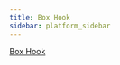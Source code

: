 ```yaml
---
title: Box Hook
sidebar: platform_sidebar
---
```


[Box Hook](https://github.com/airflow-plugins/box_plugin/blob/master/hooks/box_hook.py)